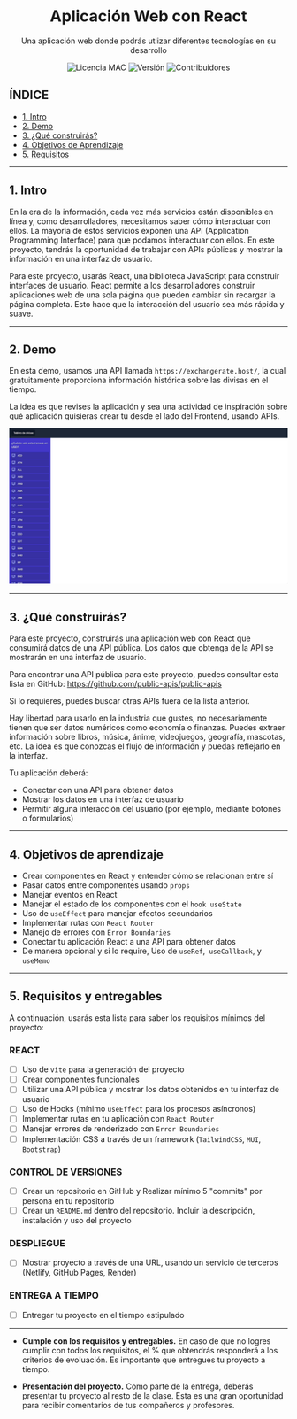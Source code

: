 <h1 align="center">Aplicación Web con React</h1>

<p align="center">Una aplicación web donde podrás utlizar diferentes tecnologías en su desarrollo</p>

<p align="center">
  <img src="https://img.shields.io/badge/licencia-MAC-green" alt="Licencia MAC">
  <img src="https://img.shields.io/badge/versi%C3%B3n-1.0.0-blue" alt="Versión">
  <img src="https://img.shields.io/badge/contribuidores-2-brightgreen" alt="Contribuidores">
</p>

## **ÍNDICE**

* [1. Intro](#1-intro)
* [2. Demo](#2-demo)
* [3. ¿Qué construirás?](#3-qu%C3%A9-construir%C3%A1s)
* [4. Objetivos de Aprendizaje](#4-objetivos-de-aprendizaje)
* [5. Requisitos](#5-requisitos-y-entregables)


****

## 1. Intro

En la era de la información, cada vez más servicios están disponibles en línea y, como desarrolladores, necesitamos saber cómo interactuar con ellos. La mayoría de estos servicios exponen una API (Application Programming Interface) para que podamos interactuar con ellos. En este proyecto, tendrás la oportunidad de trabajar con APIs públicas y mostrar la información en una interfaz de usuario.

Para este proyecto, usarás React, una biblioteca JavaScript para construir interfaces de usuario. React permite a los desarrolladores construir aplicaciones web de una sola página que pueden cambiar sin recargar la página completa. Esto hace que la interacción del usuario sea más rápida y suave.


****

## 2. Demo

En esta demo, usamos una API llamada `https://exchangerate.host/`, la cual gratuitamente proporciona información histórica sobre las divisas en el tiempo.

La idea es que revises la aplicación y sea una actividad de inspiración sobre qué aplicación quisieras crear tú desde el lado del Frontend, usando APIs.

![](https://github.com/monicarias/App-React/blob/main/images/react-data-tables.gif?raw=true)


****

## 3. ¿Qué construirás?

Para este proyecto, construirás una aplicación web con React que consumirá datos de una API pública. Los datos que obtenga de la API se mostrarán en una interfaz de usuario.

Para encontrar una API pública para este proyecto, puedes consultar esta lista en GitHub: https://github.com/public-apis/public-apis

Si lo requieres, puedes buscar otras APIs fuera de la lista anterior.

Hay libertad para usarlo en la industria que gustes, no necesariamente tienen que ser datos numéricos como economía o finanzas. Puedes extraer información sobre libros, música, ánime, videojuegos, geografía, mascotas, etc. La idea es que conozcas el flujo de información y puedas reflejarlo en la interfaz.


Tu aplicación deberá:

- Conectar con una API para obtener datos
- Mostrar los datos en una interfaz de usuario
- Permitir alguna interacción del usuario (por ejemplo, mediante botones o formularios)

****

## 4. Objetivos de aprendizaje

- Crear componentes en React y entender cómo se relacionan entre sí
- Pasar datos entre componentes usando `props`
- Manejar eventos en React
- Manejar el estado de los componentes con el `hook useState`
- Uso de `useEffect` para manejar efectos secundarios
- Implementar rutas con `React Router`
- Manejo de errores con `Error Boundaries`
- Conectar tu aplicación React a una API para obtener datos
- De manera opcional y si lo require, Uso de `useRef`,` useCallback`, y `useMemo` 

****

## 5. Requisitos y entregables

A continuación, usarás esta lista para saber los requisitos mínimos del proyecto:

### REACT

- [ ] Uso de `vite` para la generación del proyecto
- [ ] Crear componentes funcionales
- [ ] Utilizar una API pública y mostrar los datos obtenidos en tu interfaz de usuario
- [ ] Uso de Hooks (mínimo `useEffect` para los procesos asíncronos)
- [ ] Implementar rutas en tu aplicación con `React Router`
- [ ] Manejar errores de renderizado con `Error Boundaries`
- [ ] Implementación CSS a través de un framework (`TailwindCSS`, `MUI`, `Bootstrap`)

### CONTROL DE VERSIONES
- [ ] Crear un repositorio en GitHub y Realizar mínimo 5 "commits" por persona en tu repositorio
- [ ] Crear un `README.md` dentro del repositorio. Incluir la descripción, instalación y uso del proyecto

### DESPLIEGUE
- [ ] Mostrar proyecto a través de una URL, usando un servicio de terceros (Netlify, GitHub Pages, Render)

### ENTREGA A TIEMPO
- [ ] Entregar tu proyecto en el tiempo estipulado

****



- **Cumple con los requisitos y entregables.** En caso de que no logres cumplir con todos los requisitos, el % que obtendrás responderá a los criterios de evoluación. Es importante que entregues tu proyecto a tiempo. 

- **Presentación del proyecto.** Como parte de la entrega, deberás presentar tu proyecto al resto de la clase. Esta es una gran oportunidad para recibir comentarios de tus compañeros y profesores.

